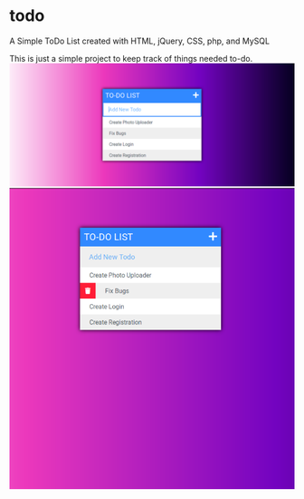 # todo
A Simple ToDo List created with HTML, jQuery, CSS, php, and MySQL

This is just a simple project to keep track of things needed to-do. 
![alt text](https://raw.githubusercontent.com/snowballrandom/todo/master/todo-screen.png)
![alt text](https://raw.githubusercontent.com/snowballrandom/todo/master/todo-screen-2.png)
